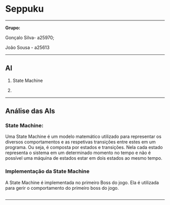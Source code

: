 # Seppuku


---

**Grupo:**

Gonçalo Silva- a25970;

João Sousa - a25613

---

## AI

1. State Machine

2. 

---

## Análise das AIs

### State Machine:

Uma State Machine é um modelo matemático utilizado para representar os diversos comportamentos e as respetivas transições entre estes em um programa.
Ou seja, é composta por estados e transições. Nela cada estado representa o sistema em um determinado momento no tempo e
não é possível uma máquina de estados estar em dois estados ao mesmo tempo.

### Implementação da State Machine

A State Machine é implementada no primeiro Boss do jogo. Ela é utilizada para gerir o comportamento do primeiro boss do jogo.
```cs

```



***

